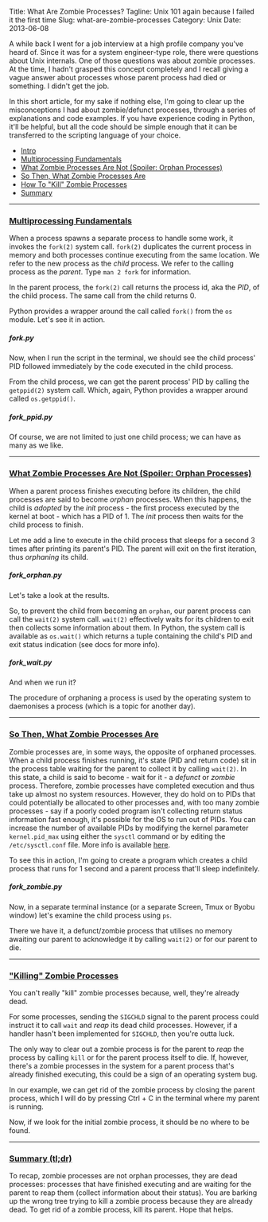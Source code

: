 Title: What Are Zombie Processes?
Tagline: Unix 101 again because I failed it the first time
Slug: what-are-zombie-processes
Category: Unix
Date: 2013-06-08

<a name="intro"></a>

<div class="intro">
A while back I went for a job interview at a high profile company you've
heard of. Since it was for a system engineer-type role, there were
questions about Unix internals. One of those questions was about zombie
processes. At the time, I hadn't grasped this concept completely and I
recall giving a vague answer about processes whose parent process had
died or something. I didn't get the job.

<p>

In this short article, for my sake if nothing else, I'm going to
clear up the misconceptions I had about zombie/defunct processes,
through a series of explanations and code examples. If you have
experience coding in Python, it'll be helpful, but all the code should
be simple enough that it can be transferred to the scripting language
of your choice.
</div>

* [Intro](#intro)
* [Multiprocessing Fundamentals](#fundamentals)
* [What Zombie Processes Are Not (Spoiler: Orphan Processes)](#what-zombie-processes-are-not)
* [So Then, What Zombie Processes Are](#what-are-zombie-processes)
* [How To "Kill" Zombie Processes](#killing-zombie-processes) 
* [Summary](#summary)

* * * * *

<a name="fundamentals"></a>

### [Multiprocessing Fundamentals](#fundamentals)

When a process spawns a separate process to handle some work, it invokes
the `fork(2)` system call. `fork(2)` duplicates the current process in
memory and both processes continue executing from the same location. We refer to
the new process as the *child* process. We refer to the calling process
as the *parent*. Type `man 2 fork` for information.

In the parent process, the `fork(2)` call returns the process id, aka
the *PID*, of the child process. The same call from the child returns 0.

Python provides a wrapper around the call called `fork()` from the `os`
module. Let's see it in action.

##### fork.py

<script src="https://gist.github.com/lextoumbourou/7621938.js"></script>

Now, when I run the script in the terminal, we should see the child
process' PID followed immediately by the code executed in the
child process.

<script src="https://gist.github.com/lextoumbourou/7621958.js"></script>

From the child process, we can get the parent process' PID by calling
the `getppid(2)` system call. Which, again, Python provides a wrapper
around called `os.getppid()`.

##### fork_ppid.py

<script src="https://gist.github.com/lextoumbourou/7621974.js"></script>

<script src="https://gist.github.com/lextoumbourou/7621984.js"></script>

Of course, we are not limited to just one child process; we can have as
many as we like.

* * * * *

<a name="what-zombie-processes-are-not"></a>

### [What Zombie Processes Are Not (Spoiler: Orphan Processes)](#what-zombie-processes-are-not)

When a parent process finishes executing before its children, the child
processes are said to become *orphan* processes. When this happens, the
child is *adopted* by the *init* process - the first process executed by
the kernel at boot - which has a PID of 1. The *init* process then waits
for the child process to finish.

Let me add a line to execute in the child process that sleeps for a
second 3 times after printing its parent's PID. The parent will exit on the first iteration, thus *orphaning* its child.

##### fork_orphan.py

<script src="https://gist.github.com/lextoumbourou/7621997.js"></script>

Let's take a look at the results.

<script src="https://gist.github.com/lextoumbourou/7622003.js"></script>

So, to prevent the child from becoming an `orphan`, our parent process
can call the `wait(2)`  system call. `wait(2)` effectively waits
for its children to exit then collects some information about them. In
Python, the system call is available as `os.wait()` which returns a
tuple containing the child's PID and exit status indication (see docs
for more info).

##### fork_wait.py

<script src="https://gist.github.com/lextoumbourou/7622016.js"></script>

And when we run it?

<script src="https://gist.github.com/lextoumbourou/7622032.js"></script>

The procedure of orphaning a process is used by the operating system to daemonises a process (which is a topic for another day).

* * * * *

<a name="what-are-zombie-processes"></a>

### [So Then, What Zombie Processes Are](#what-are-zombie-processes)

Zombie processes are, in some ways, the opposite of orphaned processes.
When a child process finishes running, it's state (PID and return code)
sit in the process table waiting for the parent to collect it by
calling `wait(2)`. In this state, a child is said to become - wait for it - a *defunct* or
*zombie* process. Therefore, <span class="pull_quote right">zombie processes have completed execution 
and thus take up almost no system resources</span>. However, they do hold on to
PIDs that could potentially be allocated to other processes and, with too
many zombie processes - say if a poorly coded program isn't collecting
return status information fast enough, it's possible for the OS to run out of
PIDs. You can increase the number of available PIDs by modifying the
kernel parameter `kernel.pid_max` using either the `sysctl` command or by editing the `/etc/sysctl.conf` file. More info
is available [here](http://www.cyberciti.biz/tips/howto-linux-increase-pid-limits.html).

To see this in action, I'm going to create a program which creates a child process that runs
for 1 second and a parent process that'll sleep indefinitely.

##### fork_zombie.py

<script src="https://gist.github.com/lextoumbourou/7622286.js"></script>

<script src="https://gist.github.com/lextoumbourou/7622457.js"></script>

Now, in a separate terminal instance (or a separate Screen, Tmux or
Byobu window) let's examine the child process using `ps`.

<script src="https://gist.github.com/lextoumbourou/7622459.js"></script>

There we have it, a defunct/zombie process that utilises no memory
awaiting our parent to acknowledge it by calling `wait(2)` or for our
parent to die.

* * * * *

<a name="killing-zombie-processes"></a>

### ["Killing" Zombie Processes](#killing-zombie-processes)

You can't really "kill" zombie processes because, well, they're already dead.

For some processes, sending the `SIGCHLD` signal to the parent process
could instruct it to call `wait` and *reap* its dead child processes.
However, if a handler hasn't been implemented for `SIGCHLD`, then you're
outta luck.

The only way to clear out a zombie process is for the parent to *reap*
the process by calling `kill` or for the parent process itself to die.
If, however, there's a zombie processes in the system for a parent
process that's already finished executing, this could be a sign of an
operating system bug.

In our example, we can get rid of the zombie process by closing the
parent process, which I will do by pressing Ctrl + C in the terminal
where my parent is running.

<script src="https://gist.github.com/lextoumbourou/7622465.js"></script>

Now, if we look for the initial zombie process, it should be no where to
be found.

<script src="https://gist.github.com/lextoumbourou/7622467.js"></script>

* * * * *

<a name="summary"></a>

### [Summary (tl;dr)](#summary)

To recap, zombie processes are not orphan processes, they are dead processes: processes that have finished executing and are waiting for the parent to reap them (collect information about their status). You are barking up the wrong tree trying to kill a zombie process because they are already dead. To get rid of a zombie process, kill its parent. Hope that helps.
